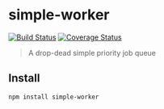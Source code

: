 # simple-worker

[![Build Status](https://img.shields.io/travis/queicherius/simple-worker.svg?style=flat-square)](https://travis-ci.org/queicherius/simple-worker)
[![Coverage Status](https://img.shields.io/codecov/c/github/queicherius/simple-worker/master.svg?style=flat-square)](https://codecov.io/github/queicherius/simple-worker)

> A drop-dead simple priority job queue

## Install

```bash
npm install simple-worker
```

